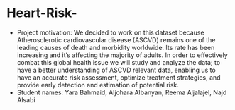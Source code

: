 # Heart-Risk-
- Project motivation: We decided to work on this dataset because Atherosclerotic cardiovascular disease (ASCVD) remains one of the leading causes of death and morbidity worldwide. Its rate has been increasing and it’s affecting the majority of adults. In order to effectively combat this global health issue we will study and analyze the data; to have a better understanding of ASCVD relevant data, enabling us to have an accurate risk assessment, optimize treatment strategies, and provide early detection and estimation of potential risk.
- Student names: Yara Bahmaid, Aljohara Albanyan, Reema Aljalajel, Najd Alsabi

